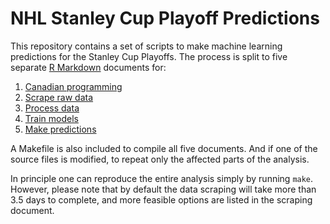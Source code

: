 NHL Stanley Cup Playoff Predictions
===================================

This repository contains a set of scripts to make machine learning predictions
for the Stanley Cup Playoffs. The process is split to five separate
[R Markdown](http://rmarkdown.rstudio.com) documents for:

1. [Canadian programming][1]
2. [Scrape raw data][2]
3. [Process data][3]
4. [Train models][4]
5. [Make predictions][5]

A Makefile is also included to compile all five documents. And if one of the
source files is modified, to repeat only the affected parts of the analysis.

In principle one can reproduce the entire analysis simply by running `make`.
However, please note that by default the data scraping will take more than 3.5
days to complete, and more feasible options are listed in the scraping document.

[1]: https://rawgit.com/ilarischeinin/stanley/master/canadian.html
[2]: https://rawgit.com/ilarischeinin/stanley/master/scrape.html
[3]: https://rawgit.com/ilarischeinin/stanley/master/process.html
[4]: https://rawgit.com/ilarischeinin/stanley/master/model.html
[5]: https://rawgit.com/ilarischeinin/stanley/master/predict.html
